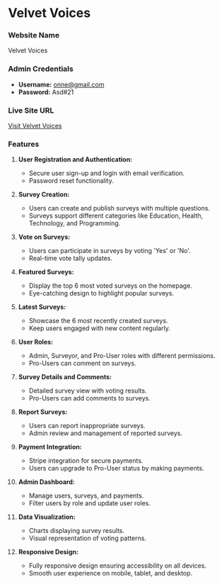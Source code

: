 # Velvet Voices

### Website Name
Velvet Voices

### Admin Credentials
- **Username:** onne@gmail.com
- **Password:** Asd#21

### Live Site URL
[Visit Velvet Voices](https://velvet-voices.web.app/)

### Features
1. **User Registration and Authentication:**
   - Secure user sign-up and login with email verification.
   - Password reset functionality.

2. **Survey Creation:**
   - Users can create and publish surveys with multiple questions.
   - Surveys support different categories like Education, Health, Technology, and Programming.

3. **Vote on Surveys:**
   - Users can participate in surveys by voting 'Yes' or 'No'.
   - Real-time vote tally updates.

4. **Featured Surveys:**
   - Display the top 6 most voted surveys on the homepage.
   - Eye-catching design to highlight popular surveys.

5. **Latest Surveys:**
   - Showcase the 6 most recently created surveys.
   - Keep users engaged with new content regularly.

6. **User Roles:**
   - Admin, Surveyor, and Pro-User roles with different permissions.
   - Pro-Users can comment on surveys.

7. **Survey Details and Comments:**
   - Detailed survey view with voting results.
   - Pro-Users can add comments to surveys.

8. **Report Surveys:**
   - Users can report inappropriate surveys.
   - Admin review and management of reported surveys.

9. **Payment Integration:**
   - Stripe integration for secure payments.
   - Users can upgrade to Pro-User status by making payments.

10. **Admin Dashboard:**
    - Manage users, surveys, and payments.
    - Filter users by role and update user roles.

11. **Data Visualization:**
    - Charts displaying survey results.
    - Visual representation of voting patterns.

12. **Responsive Design:**
    - Fully responsive design ensuring accessibility on all devices.
    - Smooth user experience on mobile, tablet, and desktop.


